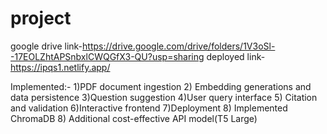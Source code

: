 # project

google drive link-https://drive.google.com/drive/folders/1V3oSl--17EOLZhtAPSnbxlCWQGfX3-QU?usp=sharing
deployed link-https://ipqs1.netlify.app/

Implemented:-
1)PDF document ingestion
2) Embedding generations and data persistence
3)Question suggestion
4)User query interface
5) Citation and validation
6)Interactive frontend
7)Deployment
8) Implemented ChromaDB
8) Additional cost-effective API model(T5 Large)
